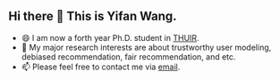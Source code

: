 ## Hi there 👋 This is Yifan Wang.

- 😄 I am now a forth year Ph.D. student in [THUIR](http://www.thuir.cn/).
- 💬 My major research interests are about trustworthy user modeling, debiased recommendation, fair recommendation, and etc.
- 📫 Please feel free to contact me via [email](yf-wang21@mails.tsinghua.edu.cn).

<!--
**yfwang2021/yfwang2021** is a ✨ _special_ ✨ repository because its `README.md` (this file) appears on your GitHub profile.

Here are some ideas to get you started:

- 🔭 I’m currently working on ...
- 🌱 I’m currently learning ...
- 👯 I’m looking to collaborate on ...
- 🤔 I’m looking for help with ...
- 💬 Ask me about ...
- 📫 How to reach me: ...
- 😄 Pronouns: ...
- ⚡ Fun fact: ...
-->
